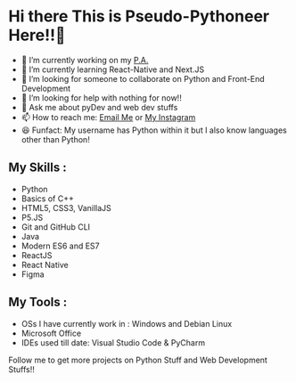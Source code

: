 # Hi there This is Pseudo-Pythoneer Here!!👋

- 🔭 I’m currently working on my [P.A.](https://github.com/Pseudo-Pythonic/Sara-Personal-Assistant)
- 🌱 I’m currently learning React-Native and Next.JS
- 👯 I’m looking for someone to collaborate on Python and Front-End Development
- 🤔 I’m looking for help with nothing for now!!
- 💬 Ask me about pyDev and web dev stuffs
- 📫 How to reach me: [Email Me](mailto:pseudopythonic@gmail.com) or [My Instagram](https://www.instagram.com/pseudopythonic)
- 😆 Funfact: My username has Python within it but I also know languages other than Python!

## My Skills :
  - Python
  - Basics of C++
  - HTML5, CSS3, VanillaJS
  - P5.JS
  - Git and GitHub CLI
  - Java
  - Modern ES6 and ES7
  - ReactJS
  - React Native
  - Figma
 
## My Tools :
  - OSs I have currently work in : Windows and Debian Linux
  - Microsoft Office
  - IDEs used till date: Visual Studio Code & PyCharm

Follow me to get more projects on Python Stuff and Web Development Stuffs!!
